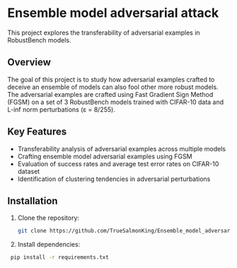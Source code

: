 # Ensemble model adversarial attack

This project explores the transferability of adversarial examples in RobustBench models.

## Overview

The goal of this project is to study how adversarial examples crafted to deceive an ensemble of models can also fool other more robust models.
The adversarial examples are crafted using Fast Gradient Sign Method (FGSM) on a set of 3 RobustBench models trained with CIFAR-10 data and L-inf norm perturbations (ε = 8/255).

## Key Features

- Transferability analysis of adversarial examples across multiple models
- Crafting ensemble model adversarial examples using FGSM
- Evaluation of success rates and average test error rates on CIFAR-10 dataset
- Identification of clustering tendencies in adversarial perturbations

## Installation

1. Clone the repository:
   ```bash
   git clone https://github.com/TrueSalmonKing/Ensemble_model_adversarial_attack.git
2. Install dependencies:
  ```bash
   pip install -r requirements.txt


